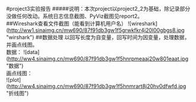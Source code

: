 #project3实验报告
#####说明：本次project以project2_2为基础，除记录部分没做任何改动。系统日志信息截图、PyViz截图见report2。
<br>
##Wireshark查看文件截图（能看到计算机用户名）
![wireshark] (http://ww1.sinaimg.cn/mw690/87f91db3gw1f5grwkfkr4j20l00gbgs8.jpg "wirshark")
##数据处理
以回写长度为自变量，回写时间为因变量，处理数据，并画点线图。<br>
数据： 
![data] (http://ww4.sinaimg.cn/mw690/87f91db3gw1f5hnrpmeaaj20w801eaat.jpg "数据")<br>
画点线图： <br> 
![plot] (http://ww4.sinaimg.cn/mw690/87f91db3gw1f5hnmrart8j20hv0dfwfd.jpg "折线图")<br>
